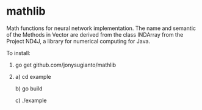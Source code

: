 # mathlib

Math functions for neural network implementation. The name and semantic of the Methods in Vector are derived from the class INDArray from the Project ND4J, a library for numerical computing for Java.

To install:

1. go get github.com/jonysugianto/mathlib

2. a) cd example 

   b) go build 

   c) ./example